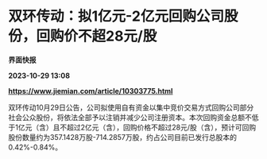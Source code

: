 # 双环传动：拟1亿元-2亿元回购公司股份，回购价不超28元/股
**界面快报**

**2023-10-29 13:08**

**https://www.jiemian.com/article/10303775.html**

双环传动10月29日公告，公司拟使用自有资金以集中竞价交易方式回购公司部分社会公众股份，将依法全部予以注销并减少公司注册资本。本次回购资金总额不低于1亿元（含）且不超过2亿元（含），回购价格不超过28元/股（含），预计可回购股份数量约为357.1428万股-714.2857万股，约占公司目前已发行总股本的0.42%-0.84%。
